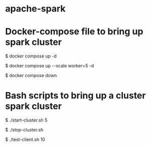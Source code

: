 # apache-spark

# Docker-compose file to bring up spark cluster
  $ docker compose up -d
  
  $ docker compose up --scale worker=5 -d
  
  $ docker compose down


# Bash scripts to bring up a cluster spark cluster
  $ ./start-cluster.sh 5
  
  $ ./stop-cluster.sh
  
  $ ./test-client.sh 10
